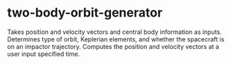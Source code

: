 two-body-orbit-generator
========================

Takes position and velocity vectors and central body information as inputs. Determines type of orbit, Keplerian elements, and whether the spacecraft is on an impactor trajectory. Computes the position and velocity vectors at a user input specified time.
